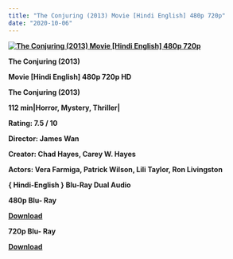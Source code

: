 ```yaml
---
title: "The Conjuring (2013) Movie [Hindi English] 480p 720p"
date: "2020-10-06"
---
```


[**![The Conjuring (2013) Movie [Hindi English] 480p 720p](https://1.bp.blogspot.com/-R4U6Q-aFiRs/Xt5JSIG6VXI/AAAAAAAACvY/Ux59fK2L4ywPlageZYrfDxWxHuf6WdFAACLcBGAsYHQ/s1600/conjring.jpg "The Conjuring (2013) Movie [Hindi English] 480p 720p")**](https://1.bp.blogspot.com/-R4U6Q-aFiRs/Xt5JSIG6VXI/AAAAAAAACvY/Ux59fK2L4ywPlageZYrfDxWxHuf6WdFAACLcBGAsYHQ/s1600/conjring.jpg)

**The Conjuring (2013)**

**Movie \[Hindi English\] 480p 720p HD**

**The Conjuring (2013)**

**112 min|Horror, Mystery, Thriller|**

**Rating: 7.5 / 10** 

**Director: James Wan**

**Creator: Chad Hayes, Carey W. Hayes**

**Actors: Vera Farmiga, Patrick Wilson, Lili Taylor, Ron Livingston**

 **{ Hindi-English } Blu-Ray Dual Audio**

**480p Blu- Ray**

**[Download](https://myglinks.xyz/1101)** 

**720p Blu- Ray**

[**Download**](https://myglinks.xyz/1102)
